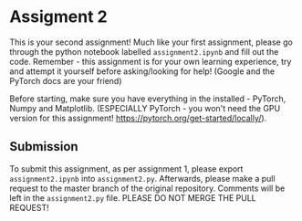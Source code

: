 # Assigment 2

This is your second assignment! Much like your first assignment, please go through the python notebook labelled `assignment2.ipynb` and fill out the code. Remember - this assignment is for your own learning experience, try and attempt it yourself before asking/looking for help! (Google and the PyTorch docs are your friend)

Before starting, make sure you have everything in the installed - PyTorch, Numpy and Matplotlib. (ESPECIALLY PyTorch - you won't need the GPU version for this assignment! https://pytorch.org/get-started/locally/).

## Submission
To submit this assignment, as per assignment 1, please export `assignment2.ipynb` into `assignment2.py`. Afterwards, please make a pull request to the master branch of the original repository. Comments will be left in the `assignment2.py` file. PLEASE DO NOT MERGE THE PULL REQUEST!